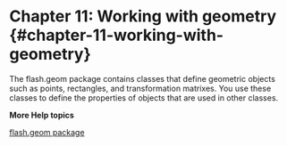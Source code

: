 # Chapter 11: Working with geometry {#chapter-11-working-with-geometry}

The flash.geom package contains classes that define geometric objects such as points, rectangles, and transformation matrixes. You use these classes to define the properties of objects that are used in other classes.

**More Help topics**

[flash.geom package](http://help.adobe.com/en_US/FlashPlatform/reference/actionscript/3/flash/geom/package-detail.html)